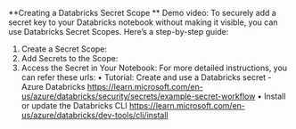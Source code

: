 
**Creating a Databricks Secret Scope
**
Demo video: 
To securely add a secret key to your Databricks notebook without making it visible, you can use Databricks Secret Scopes. Here’s a step-by-step guide:
1. Create a Secret Scope:
2. Add Secrets to the Scope:
3. Access the Secret in Your Notebook:
For more detailed instructions, you can refer these urls:
• Tutorial: Create and use a Databricks secret - Azure Databricks
https://learn.microsoft.com/en-us/azure/databricks/security/secrets/example-secret-workflow
• Install or update the Databricks CLI
https://learn.microsoft.com/en-us/azure/databricks/dev-tools/cli/install
